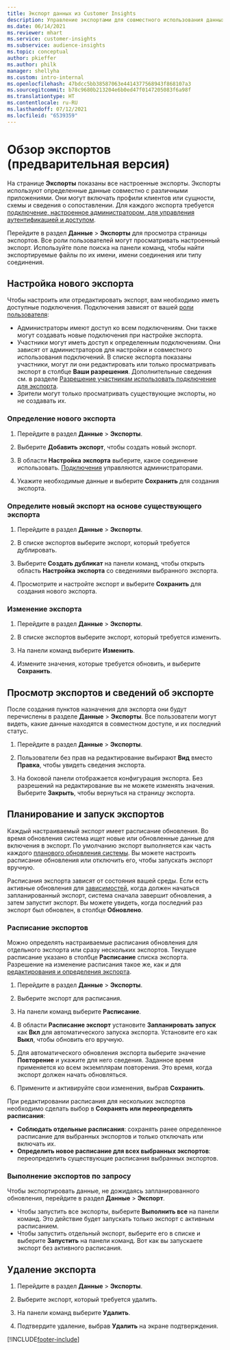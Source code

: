 ```yaml
---
title: Экспорт данных из Customer Insights
description: Управление экспортами для совместного использования данных.
ms.date: 06/14/2021
ms.reviewer: mhart
ms.service: customer-insights
ms.subservice: audience-insights
ms.topic: conceptual
author: pkieffer
ms.author: philk
manager: shellyha
ms.custom: intro-internal
ms.openlocfilehash: 47bdcc5bb38587063e4414377568943f868107a3
ms.sourcegitcommit: b78c9680b213204e6b0ed47f0147205083f6a98f
ms.translationtype: HT
ms.contentlocale: ru-RU
ms.lasthandoff: 07/12/2021
ms.locfileid: "6539359"
---
```

# <a name="exports-preview-overview"></a>Обзор экспортов (предварительная версия)

На странице **Экспорты** показаны все настроенные экспорты. Экспорты используют определенные данные совместно с различными приложениями. Они могут включать профили клиентов или сущности, схемы и сведения о сопоставлении. Для каждого экспорта требуется [подключение, настроенное администратором, для управления аутентификацией и доступом](connections.md).

Перейдите в раздел **Данные** > **Экспорты** для просмотра страницы экспортов. Все роли пользователей могут просматривать настроенный экспорт. Используйте поле поиска на панели команд, чтобы найти экспортируемые файлы по их имени, имени соединения или типу соединения.

## <a name="set-up-a-new-export"></a>Настройка нового экспорта

Чтобы настроить или отредактировать экспорт, вам необходимо иметь доступные подключения. Подключения зависят от вашей [роли пользователя](permissions.md):
- Администраторы имеют доступ ко всем подключениям. Они также могут создавать новые подключения при настройке экспорта.
- Участники могут иметь доступ к определенным подключениям. Они зависят от администраторов для настройки и совместного использования подключений. В списке экспорта показаны участники, могут ли они редактировать или только просматривать экспорт в столбце **Ваши разрешения**. Дополнительные сведения см. в разделе [Разрешение участникам использовать подключение для экспорта](connections.md#allow-contributors-to-use-a-connection-for-exports).
- Зрители могут только просматривать существующие экспорты, но не создавать их.

### <a name="define-a-new-export"></a>Определение нового экспорта

1. Перейдите в раздел **Данные** > **Экспорты**.

1. Выберите **Добавить экспорт**, чтобы создать новый экспорт.

1. В области **Настройка экспорта** выберите, какое соединение использовать. [Подключения](connections.md) управляются администраторами. 

1. Укажите необходимые данные и выберите **Сохранить** для создания экспорта.

### <a name="define-a-new-export-based-on-an-existing-export"></a>Определите новый экспорт на основе существующего экспорта

1. Перейдите в раздел **Данные** > **Экспорты**.

1. В списке экспортов выберите экспорт, который требуется дублировать.

1. Выберите **Создать дубликат** на панели команд, чтобы открыть область **Настройка экспорта** со сведениями выбранного экспорта.

1. Просмотрите и настройте экспорт и выберите **Сохранить** для создания нового экспорта.

### <a name="edit-an-export"></a>Изменение экспорта

1. Перейдите в раздел **Данные** > **Экспорты**.

1. В списке экспортов выберите экспорт, который требуется изменить.

1. На панели команд выберите **Изменить**.

1. Измените значения, которые требуется обновить, и выберите **Сохранить**.

## <a name="view-exports-and-export-details"></a>Просмотр экспортов и сведений об экспорте

После создания пунктов назначения для экспорта они будут перечислены в разделе **Данные** > **Экспорты**. Все пользователи могут видеть, какие данные находятся в совместном доступе, и их последний статус.

1. Перейдите в раздел **Данные** > **Экспорты**.

1. Пользователи без прав на редактирование выбирают **Вид** вместо **Правка**, чтобы увидеть сведения экспорта.

1. На боковой панели отображается конфигурация экспорта. Без разрешений на редактирование вы не можете изменять значения. Выберите **Закрыть**, чтобы вернуться на страницу экспорта.

## <a name="schedule-and-run-exports"></a>Планирование и запуск экспортов

Каждый настраиваемый экспорт имеет расписание обновления. Во время обновления система ищет новые или обновленные данные для включения в экспорт. По умолчанию экспорт выполняется как часть каждого [планового обновления системы](system.md#schedule-tab). Вы можете настроить расписание обновления или отключить его, чтобы запускать экспорт вручную.

Расписания экспорта зависят от состояния вашей среды. Если есть активные обновления для [зависимостей](system.md#refresh-policies), когда должен начаться запланированный экспорт, система сначала завершит обновления, а затем запустит экспорт. Вы можете увидеть, когда последний раз экспорт был обновлен, в столбце **Обновлено**.

### <a name="schedule-exports"></a>Расписание экспортов

Можно определять настраиваемые расписания обновления для отдельного экспорта или сразу нескольких экспортов. Текущее расписание указано в столбце **Расписание** списка экспорта. Разрешение на изменение расписания такое же, как и для [редактирования и определения экспорта](export-destinations.md#set-up-a-new-export). 

1. Перейдите в раздел **Данные** > **Экспорты**.

1. Выберите экспорт для расписания.

1. На панели команд выберите **Расписание**.

1. В области **Расписание экспорт** установите **Запланировать запуск** как **Вкл** для автоматического запуска экспорта. Установите его как **Выкл**, чтобы обновить его вручную.

1. Для автоматического обновления экспорта выберите значение **Повторение** и укажите для него сведения. Заданное время применяется ко всем экземплярам повторения. Это время, когда экспорт должен начать обновляться.

1. Примените и активируйте свои изменения, выбрав **Сохранить**.

При редактировании расписания для нескольких экспортов необходимо сделать выбор в **Сохранять или переопределять расписания**:
- **Соблюдать отдельные расписания**: сохранять ранее определенное расписание для выбранных экспортов и только отключать или включать их.
- **Определить новое расписание для всех выбранных экспортов**: переопределить существующие расписания выбранных экспортов.

### <a name="run-exports-on-demand"></a>Выполнение экспортов по запросу

Чтобы экспортировать данные, не дожидаясь запланированного обновления, перейдите в раздел **Данные** > **Экспорт**.

- Чтобы запустить все экспорты, выберите **Выполнить все** на панели команд. Это действие будет запускать только экспорт с активным расписанием.
- Чтобы запустить отдельный экспорт, выберите его в списке и выберите **Запустить** на панели команд. Вот как вы запускаете экспорт без активного расписания. 

## <a name="remove-an-export"></a>Удаление экспорта

1. Перейдите в раздел **Данные** > **Экспорты**.

1. Выберите экспорт, который требуется удалить.

1. На панели команд выберите **Удалить**.

1. Подтвердите удаление, выбрав **Удалить** на экране подтверждения.


[!INCLUDE[footer-include](../includes/footer-banner.md)]
